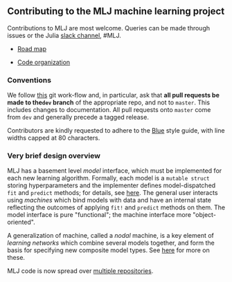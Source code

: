 ## Contributing to the MLJ machine learning project

Contributions to MLJ are most welcome. Queries can be made through
issues or the Julia [slack
channel](https://julialang.org/slack/), #MLJ. 

- [Road map](ROADMAP.md)

- [Code organization](ORGANIZATION.md)


### Conventions

We follow
[this](https://nvie.com/posts/a-successful-git-branching-model/) git
work-flow and, in particular, ask that **all pull requests be made to
the`dev` branch** of the appropriate repo, and not to `master`. This
includes changes to documentation. All pull requests onto `master`
come from `dev` and generally precede a tagged release.

Contributors are kindly requested to adhere to the
[Blue](https://github.com/invenia/BlueStyle) style guide, with line
widths capped at 80 characters.


### Very brief design overview

MLJ has a basement level *model* interface, which must be implemented
for each new learning algorithm. Formally, each model is a `mutable
struct` storing hyperparameters and the implementer defines
model-dispatched `fit` and `predict` methods; for details, see
[here](docs/src/adding_models_for_general_use.md). The general user
interacts using *machines* which bind models with data and have an
internal state reflecting the outcomes of applying `fit!` and
`predict` methods on them. The model interface is pure "functional";
the machine interface more "object-oriented".

A generalization of machine, called a *nodal* machine, is a key
element of *learning networks* which combine several models together,
and form the basis for specifying new composite model types. See
[here](https://alan-turing-institute.github.io/MLJ.jl/dev/composing_models/)
for more on these.

MLJ code is now spread over [multiple repositories](ORGANIZATION.md).


